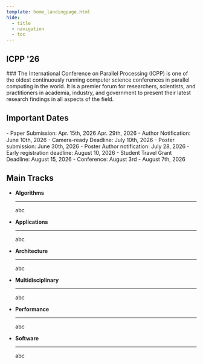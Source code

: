 ```yaml
---
template: home_landingpage.html
hide:
  - title
  - navigation
  - toc
---
```


<!-- <div class="grid" markdown> -->
<div markdown>
<h2>ICPP '26</h2>
### The International Conference on Parallel Processing (ICPP) is one of the oldest continuously running computer science conferences in parallel computing in the world. It is a premier forum for researchers, scientists, and practitioners in academia, industry, and government to present their latest research findings in all aspects of the field.
</div>

<div markdown>
<h2>Important Dates</h2>
- Paper Submission: Apr. 15th, 2026 Apr. 29th, 2026
- Author Notiﬁcation: June 10th, 2026
- Camera-ready Deadline: July 10th, 2026
- Poster submission: June 30th, 2026
- Poster Author notification: July 28, 2026
- Early registration deadline: August 10, 2026
- Student Travel Grant Deadline: August 15, 2026
- Conference: August 3rd - August 7th, 2026
</div>
<!-- </div> -->

## Main Tracks
<div class="grid cards" markdown>

- **Algorithms**

    ---

    abc

- **Applications**

    ---

    abc

- **Architecture**

    ---

    abc

- **Multidisciplinary**

    ---

    abc

- **Performance**

    ---

    abc

- **Software**

    ---

    abc
</div>
